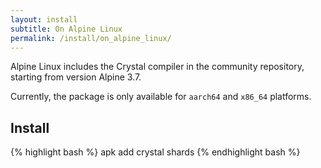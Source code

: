 ```yaml
---
layout: install
subtitle: On Alpine Linux
permalink: /install/on_alpine_linux/
---
```


Alpine Linux includes the Crystal compiler in the community repository, starting from version Alpine 3.7.

Currently, the package is only available for `aarch64` and `x86_64` platforms.

## Install

<div class="code_section">
{% highlight bash %}
apk add crystal shards
{% endhighlight bash %}
</div>
